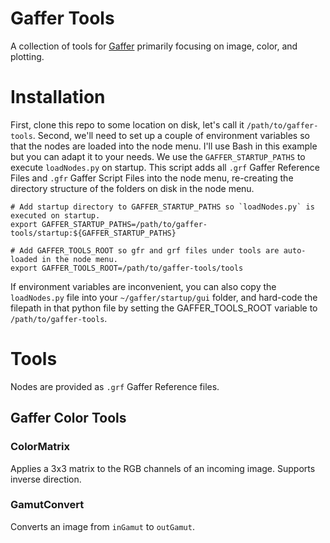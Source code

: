 # Gaffer Tools
A collection of tools for [Gaffer](https://www.gafferhq.org) primarily focusing on image, color, and plotting.

# Installation
First, clone this repo to some location on disk, let's call it `/path/to/gaffer-tools`.
Second, we'll need to set up a couple of environment variables so that the nodes are loaded
into the node menu. I'll use Bash in this example but you can adapt it to your needs. We use
the `GAFFER_STARTUP_PATHS` to execute `loadNodes.py` on startup. This script adds all `.grf` 
Gaffer Reference Files and `.gfr` Gaffer Script Files into the node menu, re-creating the 
directory structure of the folders on disk in the node menu.

```
# Add startup directory to GAFFER_STARTUP_PATHS so `loadNodes.py` is executed on startup.
export GAFFER_STARTUP_PATHS=/path/to/gaffer-tools/startup:${GAFFER_STARTUP_PATHS}

# Add GAFFER_TOOLS_ROOT so gfr and grf files under tools are auto-loaded in the node menu.
export GAFFER_TOOLS_ROOT=/path/to/gaffer-tools/tools
```

If environment variables are inconvenient, you can also copy the `loadNodes.py` file into your
`~/gaffer/startup/gui` folder, and hard-code the filepath in that python file by setting the
GAFFER_TOOLS_ROOT variable to `/path/to/gaffer-tools`.

# Tools
Nodes are provided as `.grf` Gaffer Reference files.
## Gaffer Color Tools
### ColorMatrix
Applies a 3x3 matrix to the RGB channels of an incoming image. Supports inverse direction.

### GamutConvert
Converts an image from `inGamut` to `outGamut`.
